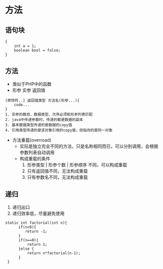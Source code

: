 # 方法
## 语句块
```
{
    int a = 1;
    boolean bool = false;
}
```
## 方法
   + 类似于PHP中的函数
   + 形参  实参  返回值
   ```
   [修饰符..] 返回值类型 方法名(形参...){
       code...
   }
   1. 实参的数目、数据类型、次序必须和形参列表匹配
   2. java中传递参数时，传递的都是数据的副本
   3. 基本数据类型传递的是数据的copy值
   4. 引用类型传递的是该对象引用的copy值，但指向的是同一对象
   ```
   + 方法重载(overroad)
      + 实际是独立完全不同的方法，只是名称相同而已，可以分别调用，会根据参数列表自动调用
      + 构成重载的条件
         1. 形参类型 | 形参个数 | 形参顺序 不同，可以构成重载
         2. 只有返回值不同，无法构成重载
         3. 只有参数名不同，无法构成重载
## 递归
   1. 递归出口
   2. 递归效率低，尽量避免使用
   ```
   static int factorial(int n){
	     if(n<0){
	        return -1;
	     }
	     if(n==0){
	         return 1;
	     }else {
	    	 return n*factorial(n-1);
	     }
	}
   ```

